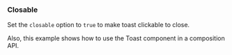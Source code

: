 ### Closable

Set the `closable` option to `true` to make toast clickable to close.

Also, this example shows how to use the Toast component in a composition API.
